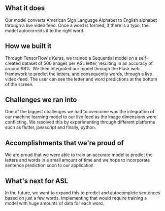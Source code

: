 ## What it does
Our model converts American Sign Language Alphabet to English alphabet through a live video feed. Once a word is formed, if there is a typo, the model autocorrects it to the right word.
## How we built it
Through TensorFlow's Keras, we trained a Sequential model on a self-created dataset of 500 images per ASL letter, resulting in an accuracy of around 98%. We then integrated our model through the Flask web framework to predict the letters, and consequently words, through a live video-feed. The user can see the letter and word predictions at the bottom of the screen.
## Challenges we ran into
One of the biggest challenges we had to overcome was the integration of our machine learning model to our live feed as the image dimensions were conflicting. We resolved this by experimenting through different platforms such as flutter, javascript and finally, python.
## Accomplishments that we're proud of
We are proud that we were able to train an accurate model to predict the letters and words in a small amount of time and we hope to incorporate sentence prediction soon to our application.
## What's next for ASL
In the future, we want to expand this to predict and autocomplete sentences based on just a few words. Implementing that would require training a model with huge amounts of data for each word. 
